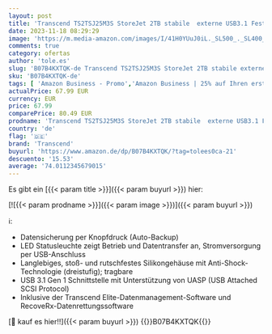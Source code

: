 ```yaml
---
layout: post
title: 'Transcend TS2TSJ25M3S StoreJet 2TB stabile  externe USB3.1 Festplatte  HDD  kompakt  stoßunempfindlich und leicht in grau/grün mit Backup-Funktion  Datensicherung per Knopfdruck   Plug und Play'
date: 2023-11-18 08:29:29
image: 'https://m.media-amazon.com/images/I/41H0YUuJ0iL._SL500_._SL400_.jpg'
comments: true
category: ofertas
author: 'tole.es'
slug: 'B07B4KXTQK-de Transcend TS2TSJ25M3S StoreJet 2TB stabile externe USB3.1...'
sku: 'B07B4KXTQK-de'
tags: [ 'Amazon Business - Promo','Amazon Business | 25% auf Ihren ersten Einkauf','Amazon Business | Promo New to PC','Amazon Business | Sommer-Rabatt-Aktion','Arborist Merchandising Root','Business-Preise','Computer & Zubehör','Computer & Zubehör: Produkte mit Umwelt-Label','Datenspeicher','Datenspeicher & Netzwerk','Externe Datenspeicher','Externe Festplatten','Externe Speichermedien','Homeoffice-Lösungen','IT-Zubehör','Mengenrabatte auf ausgewählte Produkte','Self Service','Special Features Stores','Stores','a4cbee59-f823-40fe-831a-7de64f655f6f_0','a4cbee59-f823-40fe-831a-7de64f655f6f_1301','a4cbee59-f823-40fe-831a-7de64f655f6f_9501','e26659c6-d1cd-45cb-800b-2f9b432b8572_0','e26659c6-d1cd-45cb-800b-2f9b432b8572_1001','e26659c6-d1cd-45cb-800b-2f9b432b8572_1301','e26659c6-d1cd-45cb-800b-2f9b432b8572_4401','e26659c6-d1cd-45cb-800b-2f9b432b8572_4501','e26659c6-d1cd-45cb-800b-2f9b432b8572_4801','e26659c6-d1cd-45cb-800b-2f9b432b8572_7201','e26659c6-d1cd-45cb-800b-2f9b432b8572_8801','e26659c6-d1cd-45cb-800b-2f9b432b8572_9201','transcend','🇩🇪', ]
actualPrice: 67.99 EUR
currency: EUR
price: 67.99
comparePrice: 80.49 EUR
prodname: 'Transcend TS2TSJ25M3S StoreJet 2TB stabile  externe USB3.1 Festplatte  HDD  kompakt  stoßunempfindlich und leicht in grau/grün mit Backup-Funktion  Datensicherung per Knopfdruck   Plug und Play'
country: 'de'
flag: '🇩🇪'
brand: 'Transcend'
buyurl: 'https://www.amazon.de/dp/B07B4KXTQK/?tag=tolees0ca-21'
descuento: '15.53'
average: '74.0112345679015'
---
```


Es gibt ein [{{< param title >}}]({{< param buyurl >}}) hier:

[![{{< param prodname >}}]({{< param image >}})]({{< param buyurl >}})

ℹ️:

- Datensicherung per Knopfdruck (Auto-Backup)
- LED Statusleuchte zeigt Betrieb und Datentransfer an, Stromversorgung per USB-Anschluss
- Langlebiges, stoß- und rutschfestes Silikongehäuse mit Anti-Shock-Technologie (dreistufig); tragbare
- USB 3.1 Gen 1 Schnittstelle mit Unterstützung von UASP (USB Attached SCSI Protocol)
- Inklusive der Transcend Elite-Datenmanagement-Software und RecoveRx-Datenrettungssoftware

[🛒 kauf es hier!!]({{< param buyurl >}})
{{<world>}}B07B4KXTQK{{</world>}}

